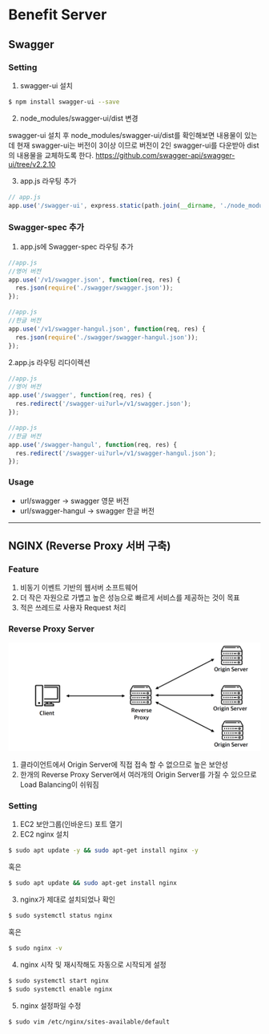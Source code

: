 # Benefit Server

## Swagger

### Setting

1. swagger-ui 설치

```bash
$ npm install swagger-ui --save
```

2. node_modules/swagger-ui/dist 변경

swagger-ui 설치 후 node_modules/swagger-ui/dist를 확인해보면 내용물이 있는데 현재 swagger-ui는 버전이 3이상
이므로 버전이 2인 swagger-ui를 다운받아 dist의 내용물을 교체하도록 한다.
https://github.com/swagger-api/swagger-ui/tree/v2.2.10 

3. app.js 라우팅 추가

```javascript
// app.js
app.use('/swagger-ui', express.static(path.join(__dirname, './node_modules/swagger-ui/dist')));
```

### Swagger-spec 추가

1. app.js에 Swagger-spec 라우팅 추가

```javascript
//app.js
//영어 버전
app.use('/v1/swagger.json', function(req, res) {
  res.json(require('./swagger/swagger.json'));
});
```

```javascript
//app.js
//한글 버전
app.use('/v1/swagger-hangul.json', function(req, res) {
  res.json(require('./swagger/swagger-hangul.json'));
});
```

2.app.js 라우팅 리다이렉션

```javascript
//app.js
//영어 버전
app.use('/swagger', function(req, res) {
  res.redirect('/swagger-ui?url=/v1/swagger.json');
});
```

```javascript
//app.js
//한글 버전
app.use('/swagger-hangul', function(req, res) {
  res.redirect('/swagger-ui?url=/v1/swagger-hangul.json');
});
```

### Usage

* url/swagger -> swagger 영문 버전
* url/swagger-hangul -> swagger 한글 버전

---

## NGINX (Reverse Proxy 서버 구축)

### Feature
1. 비동기 이벤트 기반의 웹서버 소프트웨어
2. 더 작은 자원으로 가볍고 높은 성능으로 빠르게 서비스를 제공하는 것이 목표
3. 적은 쓰레드로 사용자 Request 처리

### Reverse Proxy Server
![image](img/ReverseProxy.png)

1. 클라이언트에서 Origin Server에 직접 접속 할 수 없으므로 높은 보안성
2. 한개의 Reverse Proxy Server에서 여러개의 Origin Server를 가질 수 있으므로 Load Balancing이 쉬워짐

### Setting
1. EC2 보안그룹(인바운드) 포트 열기
2. EC2 nginx 설치
  ```bash
  $ sudo apt update -y && sudo apt-get install nginx -y
  ```
  혹은
  ```bash
  $ sudo apt update && sudo apt-get install nginx
  ```
3. nginx가 제대로 설치되었나 확인
  ```bash
  $ sudo systemctl status nginx
  ```
  혹은
  ```bash
  $ sudo nginx -v
  ```
4. nginx 시작 및 재시작해도 자동으로 시작되게 설정
  ```bash
  $ sudo systemctl start nginx
  $ sudo systemctl enable nginx
  ```
5. nginx 설정파일 수정
  ```bash
  $ sudo vim /etc/nginx/sites-available/default 
  ```
